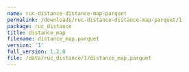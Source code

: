```yaml
---
name: ruc-distance-distance-map-parquet
permalink: /downloads/ruc-distance-distance-map-parquet/1
package: ruc_distance
title: distance_map
filename: distance_map.parquet
version: '1'
full_version: 1.2.0
file: /data/ruc_distance/1/distance_map.parquet
---
```

